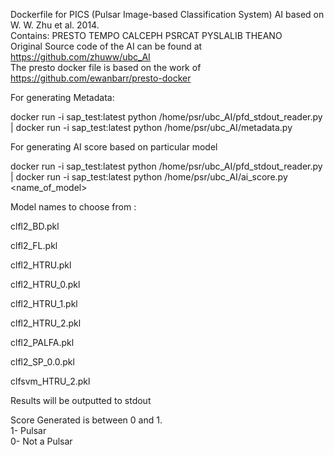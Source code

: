 Dockerfile for PICS (Pulsar Image-based Classification System) AI based on W. W. Zhu et al. 2014. \
Contains: PRESTO TEMPO CALCEPH PSRCAT PYSLALIB THEANO \
Original Source code of the AI can be found at https://github.com/zhuww/ubc_AI \
The presto docker file is based on the work of https://github.com/ewanbarr/presto-docker


For generating Metadata:

docker run -i sap_test:latest python /home/psr/ubc_AI/pfd_stdout_reader.py | docker run -i sap_test:latest python /home/psr/ubc_AI/metadata.py


For generating AI score based on particular model

docker run -i sap_test:latest python /home/psr/ubc_AI/pfd_stdout_reader.py | docker run -i sap_test:latest python /home/psr/ubc_AI/ai_score.py <name_of_model>

Model names to choose from :

clfl2_BD.pkl

clfl2_FL.pkl

clfl2_HTRU.pkl

clfl2_HTRU_0.pkl

clfl2_HTRU_1.pkl

clfl2_HTRU_2.pkl

clfl2_PALFA.pkl

clfl2_SP_0.0.pkl

clfsvm_HTRU_2.pkl




Results will be outputted to stdout

Score Generated is between 0 and 1. \
1- Pulsar \
0- Not a Pulsar 

